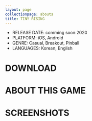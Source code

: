 ```yaml
---
layout: page
collectionpage: abouts
title: TINY RISING
---
```


- RELEASE DATE: comming soon 2020
- PLATFORM: iOS, Android
- GENRE: Casual, Breakout, Pinball
- LANGUAGES: Korean, English

# DOWNLOAD

# ABOUT THIS GAME

# SCREENSHOTS
